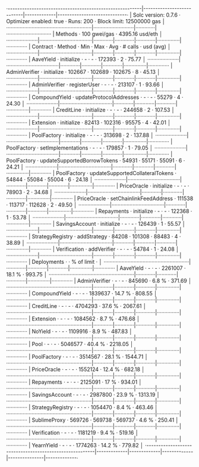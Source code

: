 ·--------------------------------------------------------|---------------------------|-------------|-----------------------------·
|                  Solc version: 0.7.6                   ·  Optimizer enabled: true  ·  Runs: 200  ·  Block limit: 12500000 gas  │
·························································|···························|·············|······························
|  Methods                                               ·              100 gwei/gas               ·       4395.16 usd/eth       │
·····················|···································|·············|·············|·············|···············|··············
|  Contract          ·  Method                           ·  Min        ·  Max        ·  Avg        ·  # calls      ·  usd (avg)  │
·····················|···································|·············|·············|·············|···············|··············
|  AaveYield         ·  initialize                       ·          -  ·          -  ·     172393  ·            2  ·      75.77  │
·····················|···································|·············|·············|·············|···············|··············
|  AdminVerifier     ·  initialize                       ·     102667  ·     102689  ·     102675  ·            8  ·      45.13  │
·····················|···································|·············|·············|·············|···············|··············
|  AdminVerifier     ·  registerUser                     ·          -  ·          -  ·     213107  ·            1  ·      93.66  │
·····················|···································|·············|·············|·············|···············|··············
|  CompoundYield     ·  updateProtocolAddresses          ·          -  ·          -  ·      55279  ·            4  ·      24.30  │
·····················|···································|·············|·············|·············|···············|··············
|  CreditLine        ·  initialize                       ·          -  ·          -  ·     244658  ·            2  ·     107.53  │
·····················|···································|·············|·············|·············|···············|··············
|  Extension         ·  initialize                       ·      82413  ·     102316  ·      95575  ·            4  ·      42.01  │
·····················|···································|·············|·············|·············|···············|··············
|  PoolFactory       ·  initialize                       ·          -  ·          -  ·     313698  ·            2  ·     137.88  │
·····················|···································|·············|·············|·············|···············|··············
|  PoolFactory       ·  setImplementations               ·          -  ·          -  ·     179857  ·            1  ·      79.05  │
·····················|···································|·············|·············|·············|···············|··············
|  PoolFactory       ·  updateSupportedBorrowTokens      ·      54931  ·      55171  ·      55091  ·            6  ·      24.21  │
·····················|···································|·············|·············|·············|···············|··············
|  PoolFactory       ·  updateSupportedCollateralTokens  ·      54844  ·      55084  ·      55004  ·            6  ·      24.18  │
·····················|···································|·············|·············|·············|···············|··············
|  PriceOracle       ·  initialize                       ·          -  ·          -  ·      78903  ·            2  ·      34.68  │
·····················|···································|·············|·············|·············|···············|··············
|  PriceOracle       ·  setChainlinkFeedAddress          ·     111538  ·     113717  ·     112628  ·            2  ·      49.50  │
·····················|···································|·············|·············|·············|···············|··············
|  Repayments        ·  initialize                       ·          -  ·          -  ·     122368  ·            1  ·      53.78  │
·····················|···································|·············|·············|·············|···············|··············
|  SavingsAccount    ·  initialize                       ·          -  ·          -  ·     126439  ·            1  ·      55.57  │
·····················|···································|·············|·············|·············|···············|··············
|  StrategyRegistry  ·  addStrategy                      ·      84208  ·     101308  ·      88483  ·            4  ·      38.89  │
·····················|···································|·············|·············|·············|···············|··············
|  Verification      ·  addVerifier                      ·          -  ·          -  ·      54784  ·            1  ·      24.08  │
·····················|···································|·············|·············|·············|···············|··············
|  Deployments                                           ·                                         ·  % of limit   ·             │
·························································|·············|·············|·············|···············|··············
|  AaveYield                                             ·          -  ·          -  ·    2261007  ·       18.1 %  ·     993.75  │
·························································|·············|·············|·············|···············|··············
|  AdminVerifier                                         ·          -  ·          -  ·     845690  ·        6.8 %  ·     371.69  │
·························································|·············|·············|·············|···············|··············
|  CompoundYield                                         ·          -  ·          -  ·    1839637  ·       14.7 %  ·     808.55  │
·························································|·············|·············|·············|···············|··············
|  CreditLine                                            ·          -  ·          -  ·    4704293  ·       37.6 %  ·    2067.61  │
·························································|·············|·············|·············|···············|··············
|  Extension                                             ·          -  ·          -  ·    1084562  ·        8.7 %  ·     476.68  │
·························································|·············|·············|·············|···············|··············
|  NoYield                                               ·          -  ·          -  ·    1109916  ·        8.9 %  ·     487.83  │
·························································|·············|·············|·············|···············|··············
|  Pool                                                  ·          -  ·          -  ·    5046577  ·       40.4 %  ·    2218.05  │
·························································|·············|·············|·············|···············|··············
|  PoolFactory                                           ·          -  ·          -  ·    3514567  ·       28.1 %  ·    1544.71  │
·························································|·············|·············|·············|···············|··············
|  PriceOracle                                           ·          -  ·          -  ·    1552124  ·       12.4 %  ·     682.18  │
·························································|·············|·············|·············|···············|··············
|  Repayments                                            ·          -  ·          -  ·    2125091  ·         17 %  ·     934.01  │
·························································|·············|·············|·············|···············|··············
|  SavingsAccount                                        ·          -  ·          -  ·    2987800  ·       23.9 %  ·    1313.19  │
·························································|·············|·············|·············|···············|··············
|  StrategyRegistry                                      ·          -  ·          -  ·    1054470  ·        8.4 %  ·     463.46  │
·························································|·············|·············|·············|···············|··············
|  SublimeProxy                                          ·     569726  ·     569738  ·     569737  ·        4.6 %  ·     250.41  │
·························································|·············|·············|·············|···············|··············
|  Verification                                          ·          -  ·          -  ·    1181219  ·        9.4 %  ·     519.16  │
·························································|·············|·············|·············|···············|··············
|  YearnYield                                            ·          -  ·          -  ·    1774263  ·       14.2 %  ·     779.82  │
·--------------------------------------------------------|-------------|-------------|-------------|---------------|-------------·